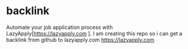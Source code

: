 # backlink
Automate your job application process with LazyApply[https://lazyapply.com ].
I am creating this repo so i can get a backlink from github to lazyapply.com
https://lazyapply.com 
